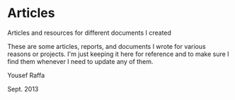Articles
========

Articles and resources for different documents I created

These are some articles, reports, and documents I wrote for various reasons or projects.
I'm just keeping it here for reference and to make sure I find them whenever I need to update any of them.

Yousef Raffa

Sept. 2013
